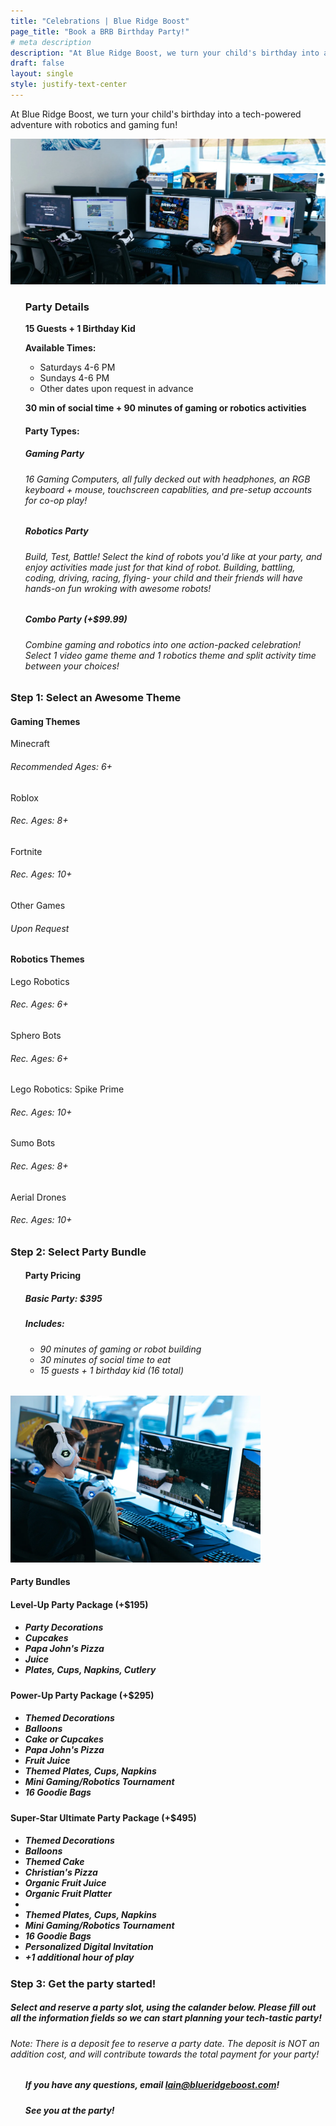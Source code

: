 ```yaml
---
title: "Celebrations | Blue Ridge Boost"
page_title: "Book a BRB Birthday Party!"
# meta description
description: "At Blue Ridge Boost, we turn your child's birthday into a tech-powered adventure with robotics and gaming fun!"
draft: false
layout: single
style: justify-text-center
---
```


<p>At Blue Ridge Boost, we turn your child's birthday into a tech-powered adventure with robotics and gaming fun!</p>
<img src="images/wideroom.webp" alt="BRB Gaming Room">
<!--<img src="images/fullroom.jpg" alt="BRB Gaming Room" width="500">-->
<div class="container section">
    <ul>
    <h3>Party Details</h3>
    <p><strong>15 Guests + 1 Birthday Kid</strong></p>
    <p><strong>Available Times:</strong></p> 
    <ul>
    <li>Saturdays 4-6 PM</li>
    <li>Sundays 4-6 PM</li>
    <li>Other dates upon request in advance</li>
    </ul>
    <p><strong>30 min of social time + 90 minutes of gaming or robotics activities</strong></p>
    </ul>
</div>
<div class="container section">
<ul>
<h4>Party Types:</h4>
<h5>Gaming Party</h5>
<h6>16 Gaming Computers, all fully decked out with headphones, an RGB keyboard + mouse, touchscreen capablities, and pre-setup accounts for co-op play!</h6>
<h5>Robotics Party</h5>
<h6>Build, Test, Battle! Select the kind of robots you'd like at your party, and enjoy activities made just for that kind of robot. Building, battling, coding, driving, racing, flying- your child and their friends will have hands-on fun wroking with awesome robots!</h6>
<h5>Combo Party (+$99.99)</h5>
<h6>Combine gaming and robotics into one action-packed celebration! Select 1 video game theme and 1 robotics theme and split activity time between your choices!</h6>
</ul>
</div>



<div class="container section">
    <!--This needs to be in a row-->
    <h3>Step 1: Select an Awesome Theme</h3>
    <!--Make this a banner-->
    <div class="row row-cols-3">
        <div class="theme-card">
            <h4>Gaming Themes</h4>
            <!--Subtitle Needed-->
            <body>Minecraft</body> 
            <h6>Recommended Ages: 6+</h6>
            <body>Roblox</body> 
            <h6>Rec. Ages: 8+</h6>
            <body>Fortnite</body>
            <h6>Rec. Ages: 10+</h6>
            <body>Other Games</body> 
            <h6>Upon Request</h6>
        </div>
        <div class="theme-card">
            <h4>Robotics Themes</h4>
            <body>Lego Robotics</body> 
            <h6>Rec. Ages: 6+</h6>
            <body>Sphero Bots</body> 
            <h6>Rec. Ages: 6+</h6>
            <body>Lego Robotics: Spike Prime</body>
            <h6>Rec. Ages: 10+</h6>
            <body>Sumo Bots</body> 
            <h6>Rec. Ages: 8+</h6>
            <body>Aerial Drones</body> 
            <h6>Rec. Ages: 10+</h6>
        </div>
    </div>
</div>

<div class="container section">
        <h3>Step 2: Select Party Bundle</h3>
        <div class="row">
        <div class="columnparty">
        <ul>
            <h4>Party Pricing</h4>
            <h5>Basic Party: $395</h5>
            <h5>Includes:</h5>
            <ul>
                <h6>
                <li>90 minutes of gaming or robot building</li>
                <li>30 minutes of social time to eat</li>
                <li>15 guests + 1 birthday kid (16 total)</li>
                </h6>
            </ul>
            </ul>
        </div>
        <div class="columnparty">
            <img src="images/maxweb.webp" alt="Minecraft Setup" width="400">
        </div>
    </div>
    <div class="row">
        <h4>Party Bundles</h4>
    </div>
    <div class="row row-cols-3">
        <div class="theme-card">
            <!--super charged, gamer, pro, champion, vip-->
                <h4>Level-Up Party Package (+$195)</h4>
                <ul>
                    <h5>
                    <li>Party Decorations</li>
                    <li>Cupcakes</li>
                    <li>Papa John's Pizza</li>
                    <li>Juice</li>
                    <li>Plates, Cups, Napkins, Cutlery</li>
                    </h5>
                </ul>
        </div>
        <div class="theme-card">
                <h4>Power-Up Party Package (+$295)</h4>
                <ul>
                    <h5>
                    <li><strong>Themed Decorations</strong></li>
                    <li><strong>Balloons</strong></li>
                    <li><strong>Cake</strong> or Cupcakes</li>
                    <li>Papa John's Pizza</li>
                    <li>Fruit Juice</li>
                    <li><strong>Themed</strong> Plates, Cups, Napkins</li>
                    <li><strong>Mini Gaming/Robotics Tournament</strong></li>
                    <li><strong>16 Goodie Bags</strong></li>
                    </h5>
                </ul>
        </div>
        <div class="theme-card">
                <h4> Super-Star Ultimate Party Package (+$495)</h4>
                <ul>
                    <h5>
                    <li>Themed Decorations</li>
                    <li>Balloons</li>
                    <li><strong>Themed Cake</strong></li>
                    <li><strong>Christian's Pizza</strong></li>
                    <li><strong>Organic</strong> Fruit Juice</li>
                    <li><strong>Organic</strong> Fruit Platter<li>
                    <li>Themed Plates, Cups, Napkins</li>
                    <li>Mini Gaming/Robotics Tournament</li>
                    <li>16 Goodie Bags</li>
                    <strong><li>Personalized Digital Invitation</li>
                    <li>+1 additional hour of play</li></strong>
                    </h5>
                </ul>
        </div>
    </div>
    <div class="container section">
    <h3>Step 3: Get the party started!</h3>
    <h5>Select and reserve a party slot, using the calander below. Please fill out all the information fields so we can start planning your tech-tastic party!</h5>
    <h6> Note: There is a deposit fee to reserve a party date. The deposit is NOT an addition cost, and will contribute towards the total payment for your party! </h6>
    <!--I would like to make this an "email us" button later on-->
    <ul>
    <!-- <div class="container" id="Celebrations">
<div id="my-store-106136041"></div>
<div><script data-cfasync="false" type="text/javascript" src="https://app.ecwid.com/script.js?106136041&data_platform=code" charset="utf-8"></script><script type="text/javascript"> xProductBrowser("id=my-store-106136041", "defaultCategoryId=184145262");</script></div>
</div> -->
    <!-- add a la carte add ons of baloons and maybe pizza -->
    <!-- add embeded deposit system -->
    <script src="https://embed.ycb.me"	async="true"	data-domain="c0f2o"	data-displaymode="auto"></script>
    <h5>If you have any questions, email <a href="mailto:lain@blueridgeboost.com">lain@blueridgeboost.com</a>!</h5>
    <h5>See you at the party!</h5>
    </ul>
    </div>
</div>

